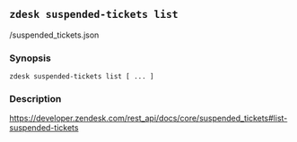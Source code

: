 ## `zdesk suspended-tickets list`

/suspended_tickets.json

### Synopsis

    zdesk suspended-tickets list [ ... ]

### Description

https://developer.zendesk.com/rest_api/docs/core/suspended_tickets#list-suspended-tickets

